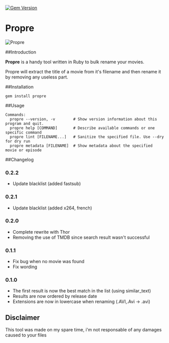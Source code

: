 [![Gem Version](https://badge.fury.io/rb/propre.svg)](http://badge.fury.io/rb/propre)

Propre
======

![Propre](http://cl.ly/image/3b3M2Q2s2r2r/Image%202014-12-31%20at%204.10.46%20PM.png)

##Introduction

**Propre** is a handy tool written in Ruby to bulk rename your movies.

Propre will extract the title of a movie from it's filename and then rename it by removing any useless part.

##Installation

    gem install propre

##Usage

    Commands:
      propre --version, -v        # Show version information about this program and quit.
      propre help [COMMAND]       # Describe available commands or one specific command
      propre lint [FILENAME...]   # Sanitize the specified file. Use --dry for dry run
      propre metadata [FILENAME]  # Show metadata about the specified movie or episode

##Changelog

### 0.2.2

  - Update blacklist (added fastsub)

### 0.2.1

  - Update blacklist (added x264, french)

### 0.2.0

  - Complete rewrite with Thor
  - Removing the use of TMDB since search result wasn't successful

### 0.1.1

  - Fix bug when no movie was found
  - Fix wording

### 0.1.0

  - The first result is now the best match in the list (using similar_text)
  - Results are now ordered by release date
  - Extensions are now in lowercase when renaming (.AVI,.Avi -> .avi)

Disclaimer
----------

This tool was made on my spare time, i'm not responsable of any damages caused to your files
